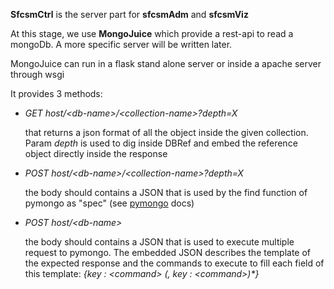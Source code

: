 **SfcsmCtrl** is the  server part for **sfcsmAdm** and **sfcsmViz**

At this stage, we use **MongoJuice** which provide a rest-api to read a mongoDb. A more specific server will be written later.

MongoJuice can run in a flask stand alone server or inside a apache server through wsgi

It provides 3 methods:

- *GET host/\<db-name\>/\<collection-name\>?depth=X*

    that returns a json format of all the object inside the given collection. Param *depth* is used to dig inside DBRef and embed the reference object directly inside the response


- *POST host/\<db-name\>/\<collection-name\>?depth=X*

    the body should contains a JSON that is used by the find function of pymongo as "spec" (see [pymongo](http://api.mongodb.org/python/current) docs)

- *POST host/\<db-name\>*

    the body should contains a JSON that is used to execute multiple request to pymongo. The embedded JSON describes the template of the expected response and the commands to execute to fill each field of this template: *{key : \<command\> (, key : \<command\>)\*}*

